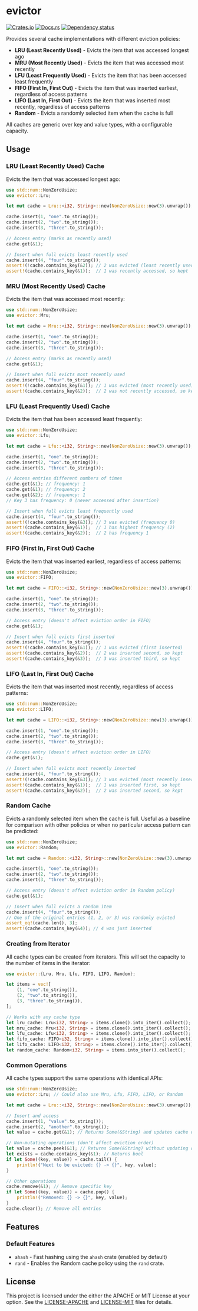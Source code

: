 # evictor

[![Crates.io](https://img.shields.io/crates/v/evictor.svg)](https://crates.io/crates/evictor)
[![Docs.rs](https://docs.rs/evictor/badge.svg)](https://docs.rs/evictor)
[![Dependency status](https://deps.rs/repo/github/jesterhearts/evictor/status.svg)](https://deps.rs/repo/github/jesterhearts/evictor)

Provides several cache implementations with different eviction policies:

- **LRU (Least Recently Used)** - Evicts the item that was accessed longest ago
- **MRU (Most Recently Used)** - Evicts the item that was accessed most recently  
- **LFU (Least Frequently Used)** - Evicts the item that has been accessed least frequently
- **FIFO (First In, First Out)** - Evicts the item that was inserted earliest, regardless of access
  patterns
- **LIFO (Last In, First Out)** - Evicts the item that was inserted most recently, regardless of
  access patterns
- **Random** - Evicts a randomly selected item when the cache is full

All caches are generic over key and value types, with a configurable capacity.

## Usage

### LRU (Least Recently Used) Cache

Evicts the item that was accessed longest ago:

```rust
use std::num::NonZeroUsize;
use evictor::Lru;

let mut cache = Lru::<i32, String>::new(NonZeroUsize::new(3).unwrap());

cache.insert(1, "one".to_string());
cache.insert(2, "two".to_string());
cache.insert(3, "three".to_string());

// Access entry (marks as recently used)
cache.get(&1);

// Insert when full evicts least recently used
cache.insert(4, "four".to_string());
assert!(!cache.contains_key(&2)); // 2 was evicted (least recently used)
assert!(cache.contains_key(&1));  // 1 was recently accessed, so kept
```

### MRU (Most Recently Used) Cache

Evicts the item that was accessed most recently:

```rust
use std::num::NonZeroUsize;
use evictor::Mru;

let mut cache = Mru::<i32, String>::new(NonZeroUsize::new(3).unwrap());

cache.insert(1, "one".to_string());
cache.insert(2, "two".to_string());
cache.insert(3, "three".to_string());

// Access entry (marks as recently used)
cache.get(&1);

// Insert when full evicts most recently used
cache.insert(4, "four".to_string());
assert!(!cache.contains_key(&1)); // 1 was evicted (most recently used)
assert!(cache.contains_key(&2));  // 2 was not recently accessed, so kept
```

### LFU (Least Frequently Used) Cache

Evicts the item that has been accessed least frequently:

```rust
use std::num::NonZeroUsize;
use evictor::Lfu;

let mut cache = Lfu::<i32, String>::new(NonZeroUsize::new(3).unwrap());

cache.insert(1, "one".to_string());
cache.insert(2, "two".to_string());
cache.insert(3, "three".to_string());

// Access entries different numbers of times
cache.get(&1); // frequency: 1
cache.get(&1); // frequency: 2
cache.get(&2); // frequency: 1
// Key 3 has frequency: 0 (never accessed after insertion)

// Insert when full evicts least frequently used
cache.insert(4, "four".to_string());
assert!(!cache.contains_key(&3)); // 3 was evicted (frequency 0)
assert!(cache.contains_key(&1));  // 1 has highest frequency (2)
assert!(cache.contains_key(&2));  // 2 has frequency 1
```

### FIFO (First In, First Out) Cache

Evicts the item that was inserted earliest, regardless of access patterns:

```rust
use std::num::NonZeroUsize;
use evictor::FIFO;

let mut cache = FIFO::<i32, String>::new(NonZeroUsize::new(3).unwrap());

cache.insert(1, "one".to_string());
cache.insert(2, "two".to_string());
cache.insert(3, "three".to_string());

// Access entry (doesn't affect eviction order in FIFO)
cache.get(&1);

// Insert when full evicts first inserted
cache.insert(4, "four".to_string());
assert!(!cache.contains_key(&1)); // 1 was evicted (first inserted)
assert!(cache.contains_key(&2));  // 2 was inserted second, so kept
assert!(cache.contains_key(&3));  // 3 was inserted third, so kept
```

### LIFO (Last In, First Out) Cache

Evicts the item that was inserted most recently, regardless of access patterns:

```rust
use std::num::NonZeroUsize;
use evictor::LIFO;

let mut cache = LIFO::<i32, String>::new(NonZeroUsize::new(3).unwrap());

cache.insert(1, "one".to_string());
cache.insert(2, "two".to_string());
cache.insert(3, "three".to_string());

// Access entry (doesn't affect eviction order in LIFO)
cache.get(&1);

// Insert when full evicts most recently inserted
cache.insert(4, "four".to_string());
assert!(!cache.contains_key(&3)); // 3 was evicted (most recently inserted)
assert!(cache.contains_key(&1));  // 1 was inserted first, so kept
assert!(cache.contains_key(&2));  // 2 was inserted second, so kept
```

### Random Cache

Evicts a randomly selected item when the cache is full. Useful as a baseline for comparison with
other policies or when no particular access pattern can be predicted:

```rust
use std::num::NonZeroUsize;
use evictor::Random;

let mut cache = Random::<i32, String>::new(NonZeroUsize::new(3).unwrap());

cache.insert(1, "one".to_string());
cache.insert(2, "two".to_string());
cache.insert(3, "three".to_string());

// Access entry (doesn't affect eviction order in Random policy)
cache.get(&1);

// Insert when full evicts a random item
cache.insert(4, "four".to_string());
// One of the original entries (1, 2, or 3) was randomly evicted
assert_eq!(cache.len(), 3);
assert!(cache.contains_key(&4)); // 4 was just inserted
```

### Creating from Iterator

All cache types can be created from iterators. This will set the capacity to the number of items in
the iterator:

```rust
use evictor::{Lru, Mru, Lfu, FIFO, LIFO, Random};

let items = vec![
    (1, "one".to_string()),
    (2, "two".to_string()),
    (3, "three".to_string()),
];

// Works with any cache type
let lru_cache: Lru<i32, String> = items.clone().into_iter().collect();
let mru_cache: Mru<i32, String> = items.clone().into_iter().collect();
let lfu_cache: Lfu<i32, String> = items.clone().into_iter().collect();
let fifo_cache: FIFO<i32, String> = items.clone().into_iter().collect();
let lifo_cache: LIFO<i32, String> = items.clone().into_iter().collect();
let random_cache: Random<i32, String> = items.into_iter().collect();
```

### Common Operations

All cache types support the same operations with identical APIs:

```rust
use std::num::NonZeroUsize;
use evictor::Lru; // Could also use Mru, Lfu, FIFO, LIFO, or Random

let mut cache = Lru::<i32, String>::new(NonZeroUsize::new(3).unwrap());

// Insert and access
cache.insert(1, "value".to_string());
cache.insert(2, "another".to_string());
let value = cache.get(&1); // Returns Some(&String) and updates cache order

// Non-mutating operations (don't affect eviction order)
let value = cache.peek(&1); // Returns Some(&String) without updating order
let exists = cache.contains_key(&1); // Returns bool
if let Some((key, value)) = cache.tail() {
    println!("Next to be evicted: {} -> {}", key, value);
}

// Other operations
cache.remove(&1); // Remove specific key
if let Some((key, value)) = cache.pop() {
    println!("Removed: {} -> {}", key, value);
}
cache.clear(); // Remove all entries
```

## Features

### Default Features

- `ahash` - Fast hashing using the `ahash` crate (enabled by default)
- `rand` - Enables the Random cache policy using the `rand` crate.

## License

This project is licensed under the either the APACHE or MIT License at your option. See the
[LICENSE-APACHE](LICENSE-APACHE) and [LICENSE-MIT](LICENSE-MIT) files for details.